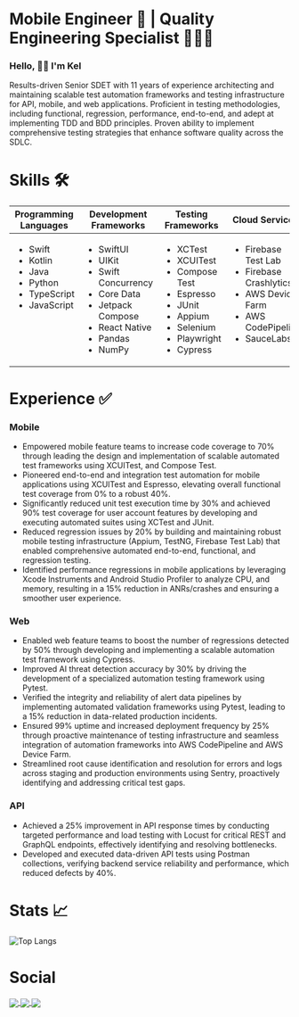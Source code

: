 <h1 align="left"> Mobile Engineer 📱 |  Quality Engineering Specialist 👨🏽‍💻 </h1>

### Hello, 👋🏼 I'm Kel 

Results-driven Senior SDET with 11 years of experience architecting and maintaining scalable test automation frameworks and testing infrastructure for API, mobile, and web applications. Proficient in testing methodologies, including functional, regression, performance, end-to-end, and adept at implementing TDD and BDD principles. Proven ability to implement comprehensive testing strategies that enhance software quality across the SDLC.

# Skills 🛠️

<table style="table-layout: fixed; width: 100%;">
  <thead>
    <tr>
      <th width="20%">Programming Languages</th>
      <th width="20%">Development Frameworks</th>
      <th width="20%">Testing Frameworks</th>
      <th width="20%">Cloud Services</th>
      <th width="20%">Tools</th>
    </tr>
  </thead>
  <tbody>
    <tr>
      <td valign="top">
        <ul>
          <li>Swift</li>
          <li>Kotlin</li>
          <li>Java</li>
          <li>Python</li>
          <li>TypeScript</li>
          <li>JavaScript</li>
        </ul>
      </td>
      <td valign="top">
        <ul>
          <li>SwiftUI</li>
          <li>UIKit</li>
          <li>Swift Concurrency</li>
          <li>Core Data</li>
          <li>Jetpack Compose</li>
          <li>React Native</li>
          <li>Pandas</li>
          <li>NumPy</li>
        </ul>
      </td>
      <td valign="top">
        <ul>
          <li>XCTest</li>
          <li>XCUITest</li>
          <li>Compose Test</li>
          <li>Espresso</li>
          <li>JUnit</li>
          <li>Appium</li>
          <li>Selenium</li>
          <li>Playwright</li>
          <li>Cypress</li>
        </ul>
      </td>
      <td valign="top">
        <ul>
          <li>Firebase Test Lab</li>
          <li>Firebase Crashlytics</li>
          <li>AWS Device Farm</li>
          <li>AWS CodePipeline</li>
          <li>SauceLabs</li>
        </ul>
      </td>
      <td valign="top">
        <ul>
          <li>Sentry</li>
          <li>Datadog</li>
          <li>Xcode Instruments</li>
          <li>Android Studio Profiler</li>
          <li>Postman</li>
          <li>Docker</li>
          <li>PostgreSQL</li>
        </ul>
      </td>
    </tr>
  </tbody>
</table>


# Experience ✅

### Mobile
- Empowered mobile feature teams to increase code coverage to 70% through leading the design and implementation of scalable automated test frameworks using XCUITest, and Compose Test.
- Pioneered end-to-end and integration test automation for mobile applications using XCUITest and Espresso, elevating overall functional test coverage from 0% to a robust 40%.
- Significantly reduced unit test execution time by 30% and achieved 90% test coverage for user account features by developing and executing automated suites using XCTest and JUnit.
- Reduced regression issues by 20% by building and maintaining robust mobile testing infrastructure (Appium, TestNG, Firebase Test Lab) that enabled comprehensive automated end-to-end, functional, and regression testing.
- Identified performance regressions in mobile applications by leveraging Xcode Instruments and Android Studio Profiler to analyze CPU, and memory, resulting in a 15% reduction in ANRs/crashes and ensuring a smoother user experience.

### Web
- Enabled web feature teams to boost the number of regressions detected by 50% through developing and implementing a scalable automation test framework using Cypress.
- Improved AI threat detection accuracy by 30% by driving the development of a specialized automation testing framework using Pytest.
- Verified the integrity and reliability of alert data pipelines by implementing automated validation frameworks using Pytest, leading to a 15% reduction in data-related production incidents.
- Ensured 99% uptime and increased deployment frequency by 25% through proactive maintenance of testing infrastructure and seamless integration of automation frameworks into AWS CodePipeline and AWS Device Farm.
- Streamlined root cause identification and resolution for errors and logs across staging and production environments using Sentry, proactively identifying and addressing critical test gaps.

### API
- Achieved a 25% improvement in API response times by conducting targeted performance and load testing with Locust for critical REST and GraphQL endpoints, effectively identifying and resolving bottlenecks.
- Developed and executed data-driven API tests using Postman collections, verifying backend service reliability and performance, which reduced defects by 40%.

# Stats 📈

![Top Langs](https://github-readme-stats.vercel.app/api/top-langs/?username=KelCodesStuff&theme=gotham)

# Social

<p align="left">
  <a href="https://linkedin.com/in/kelcodes" > <img align="center" src="https://img.icons8.com/color/50/linkedin.png"/> </a>
  <a href="https://twitter.com/kelcodesstuff" > <img align="center" src="https://img.icons8.com/color/50/twitter.png"/> </a>
  <a href="https://twitch.com/kelcodes" > <img align="center" src="https://img.icons8.com/color/50/twitch.png"/> </a>
</p>
